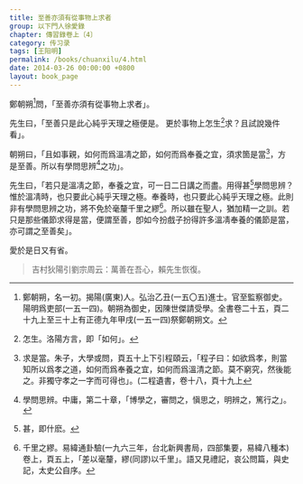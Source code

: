 ```yaml
---
title: 至善亦須有從事物上求者
group: 以下門人徐愛錄
chapter: 傳習錄卷上〔4〕
category: 传习录
tags: [王阳明]
permalink: /books/chuanxilu/4.html
date: 2014-03-26 00:00:00 +0800
layout: book_page 
---
```


鄭朝朔[^1]問，「至善亦須有從事物上求者」。

先生曰，「至善只是此心純乎天理之極便是。 更於事物上怎生[^2]求？且試說幾件看」。

朝朔曰，「且如事親，如何而爲溫凊之節，如何而爲奉養之宜，須求箇是當[^3]，方是至善。所以有學問思辨[^4]之功」。

先生曰，「若只是溫凊之節，奉養之宜，可一日二日講之而盡。用得甚[^5]學問思辨？惟於溫凊時，也只要此心純乎天理之極。奉養時，也只要此心純乎天理之極。此則非有學問思辨之功，將不免於毫釐千里之繆[^6]。所以雖在聖人，猶加精一之訓。若只是那些儀節求得是當，便謂至善，卽如今扮戲子扮得許多溫凊奉養的儀節是當，亦可謂之至善矣」。

愛於是日又有省。

> 吉村狄陽引劉宗周云：萬善在吾心，賴先生恢復。

[^1]: 鄭朝朔，名一初。揭陽(廣東)人。弘治乙丑(一五〇五)進士。官至監察御史。陽明爲吏部(一五一四)。朝朔為御史，因陳世傑請受學。全書卷二十五，頁二十九上至三十上有正德九年甲戌(一五一四)祭鄭朝朔文。
[^2]: 怎生。洛陽方言，即「如何」。
[^3]: 求是當。朱子，大學或問，頁五十上下引程頤云，「程子曰：如欲爲孝，則當知所以爲孝之道，如何而爲奉養之宜，如何而爲溫清之節。莫不窮究，然後能之。非獨守孝之一字而可得也」。(二程遺書，卷十八，頁十九上
[^4]: 學問思辨。中庸，第二十章，「博學之，審問之，愼思之，明辨之，篤行之」。
[^5]: 甚，即什麽。
[^6]: 千里之繆。易緯通卦驗(一九六三年，台北新興書局，四部集要，易緯八種本)卷上，頁五上，「差以毫釐，繆(同謬)以千里」。語又見禮記，哀公問篇，與史記，太史公自序。

